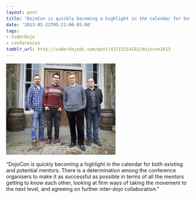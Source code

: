```yaml
---
layout: post
title: "DojoCon is quickly becoming a highlight in the calendar for both existing and potential mentors"
date: '2013-02-22T05:21:00-05:00'
tags:
- CoderDojo
- conferences
tumblr_url: http://coderdojodc.com/post/43715254192/dojocon2013
---
```


![dojocon](/assets/dojocon-photo.jpg)

“DojoCon is quickly becoming a highlight in the calendar for both existing
  and potential mentors. There is a determination among the conference organisers
  to make it as successful as possible in terms of all the mentors getting to know
  each other, looking at firm ways of taking the movement to the next level, and agreeing
  on further inter-dojo collaboration.”
